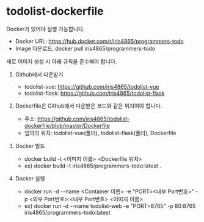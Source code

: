 # todolist-dockerfile

Docker가 있어야 실행 가능합니다.

- Docker URL: https://hub.docker.com/r/iris4865/programmers-todo
- Image 다운로드: docker pull iris4865/programmers-todo

새로 이미지 생성 시 아래 규칙을 준수해야 합니다.

1. Github에서 다운받기

    - todolist-vue: https://github.com/iris4865/todolist-vue
    - todolist-flask: https://github.com/iris4865/todolist-flask

2. Dockerfile은 Github에서 다운받은 코드와 같은 위치여야 합니다.
    - 주소: https://github.com/iris4865/todolist-dockerfile/blob/master/Dockerfile
    - 임의의 위치: todolist-vue(폴더), todolist-flask(폴더), Dockerfile

3. Docker 빌드
    - docker build -t <이미지 이름> <Dockerfile 위치>
    - ex) docker build -t iris4865/programmers-todo:latest .

4. Docker 실행
    - docker run -d --name <Container 이름> -e "PORT=<내부 Port번호>" -p <외부 Port번호>:<내부 Port번호> <이미지 이름>
    - ex) docker run -d --name todolist-web -e "PORT=8765" -p 80:8765 iris4865/programmers-todo:latest
